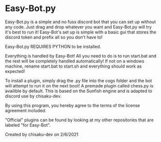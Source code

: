 # Easy-Bot.py
Easy-Bot.py is a simple and no fuss discord bot that you can set up without any code. Just drag and drop whatever you want and Easy-Bot.py will try it's best to run it! Easy-Bot's set up is simple with a basic gui that stores the discord token and prefix all so you don't have to!

Easy-Bot.py REQUIRES PYTHON to be installed.

Everything is handled by Easy-Bot! All you need to do is to run start.bat and the rest will be completely handled automatically!
If not on a windows machine, rename start.bat to start.sh and everything should work as expected!

To install a plugin, simply drag the .py file into the cogs folder and the bot will attempt to run it on the next boot!
A premade plugin called chess.py is availible by default. This is based on the Sunfish engine and is adapted to discord use by chisaku-dev.

By using this program, you hereby agree to the terms of the license agreement included.

"Official" plugins can be found by looking at my other repositories that are labeled "for Easy-Bot".

Created by chisaku-dev on 2/6/2021
